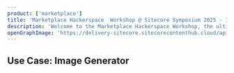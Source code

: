 ```yaml
---
product: ['marketplace']
title: 'Marketplace Hackerspace  Workshop @ Sitecore Symposium 2025 - Introduction'
description: 'Welcome to the Marketplace Hackerspace Workshop, the ultimate developer playground at Sitecore Symposium 2025. Whether you are a seasoned Sitecore architect or just getting started with XM Cloud, this is your chance to build, compete, and connect.'
openGraphImage: 'https://delivery-sitecore.sitecorecontenthub.cloud/api/public/content/d2da3c36914d4b34943ca023f2b5e615?v=cfd5dc08'
---
```


## Use Case: Image Generator